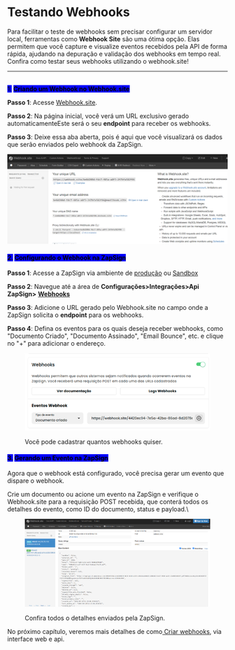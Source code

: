 # Testando Webhooks

Para facilitar o teste de webhooks sem precisar configurar um servidor local, ferramentas como **Webhook Site** são uma ótima opção. Elas permitem que você capture e visualize eventos recebidos pela API de forma rápida, ajudando na depuração e validação dos webhooks em tempo real. Confira como testar seus webhooks utilizando o webhook.site!

***

\
<mark style="background-color:blue;">1.</mark> <mark style="background-color:blue;"></mark><mark style="background-color:blue;">**Criando um Webhook no Webhook.site**</mark>

**Passo 1**: Acesse [Webhook.site](https://webhook.site/).

**Passo 2**: Na página inicial, você verá um URL exclusivo gerado automaticamenteEste será o seu **endpoint** para receber os webhooks.

**Passo 3**: Deixe essa aba aberta, pois é aqui que você visualizará os dados que serão enviados pelo webhook da ZapSign.

![Tela inicial do webhook.site](<../.gitbook/assets/Captura de tela 2024-09-20 122810.png>)

#### <mark style="background-color:blue;">2.</mark> <mark style="background-color:blue;"></mark><mark style="background-color:blue;">**Configurando o Webhook na ZapSign**</mark>

**Passo 1**: Acesse a ZapSign via ambiente de [produção](https://app.zapsign.com.br/acesso/criar-conta?hsCtaTracking=086cae81-8879-4c9a-9f6b-5cf5fc731497%7C9c90b543-ffd8-47b8-8638-df33d77e9653) ou [Sandbox](https://sandbox.app.zapsign.com.br/acesso/entrar)

**Passo 2**: Navegue até a área de **Configurações>Integrações>Api ZapSign>** [**Webhooks** ](https://app.zapsign.com.br/conta/configuracoes/integration?tab=api-zapsign)

**Passo 3**: Adicione o URL gerado pelo Webhook.site  no campo onde a ZapSign solicita o **endpoint** para os webhooks.&#x20;

**Passo 4**: Defina os eventos para os quais deseja receber webhooks, como "Documento Criado", "Documento Assinado", "Email Bounce", etc. e clique no "+" para adicionar o endereço.

<figure><img src="../.gitbook/assets/b9d5bab8-c3ee-465c-b2b6-8bbacac83c87.png" alt="print da interface onde se adicionam os webhooks."><figcaption><p>Você pode cadastrar quantos webhooks quiser.</p></figcaption></figure>

#### <mark style="background-color:blue;">3.</mark> <mark style="background-color:blue;"></mark><mark style="background-color:blue;">**Gerando um Evento na ZapSign**</mark>

Agora que o webhook está configurado, você precisa gerar um evento que dispare o webhook.

Crie um documento ou acione um evento na ZapSign e verifique o Webhook.site para a requisição POST recebida, que conterá todos os detalhes do evento, como ID do documento, status e payload.\


<figure><img src="../.gitbook/assets/image (5).png" alt="print da tela do webhook.site, com todas as informações enviadas pela ZapSign"><figcaption><p>Confira todos o detalhes enviados pela ZapSign.</p></figcaption></figure>

No próximo capítulo, veremos mais detalhes de como[ Criar webhooks](criar-webhook.md), via interface web e api.
